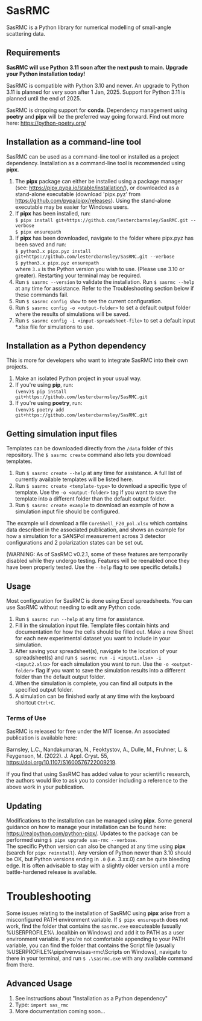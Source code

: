 # SasRMC

SasRMC is a Python library for numerical modelling of small-angle scattering data.  

## Requirements

**SasRMC will use Python 3.11 soon after the next push to main. Upgrade your Python installation today!**  

SasRMC is compatible with Python 3.10 and newer. An upgrade to Python 3.11 is planned for very soon after 1 Jan, 2025. Support for Python 3.11 is planned until the end of 2025.  

SasRMC is dropping support for **conda**. Dependency management using **poetry** and **pipx** will be the preferred way going forward. Find out more here: https://python-poetry.org/  

## Installation as a command-line tool

SasRMC can be used as a command-line tool or installed as a project dependency. Installation as a command-line tool is recommended using **pipx**.

1. The **pipx** package can either be installed using a package manager (see: https://pipx.pypa.io/stable/installation/), or downloaded as a stand-alone executable (download 'pipx.pyz' from https://github.com/pypa/pipx/releases). Using the stand-alone executable may be easier for Windows users.
2. If **pipx** has been installed, run:  
    `$ pipx install git+https://github.com/lestercbarnsley/SasRMC.git --verbose`  
    `$ pipx ensurepath`  
3. If **pipx** has been downloaded, navigate to the folder where pipx.pyz has been saved and run:  
    `$ python3.x pipx.pyz install git+https://github.com/lestercbarnsley/SasRMC.git --verbose`  
    `$ python3.x pipx.pyz ensurepath`  
where `3.x` is the Python version you wish to use. (Please use 3.10 or greater). Restarting your terminal may be required.  
4. Run `$ sasrmc --version` to validate the installation. Run `$ sasrmc --help` at any time for assistance. Refer to the Troubleshooting section below if these commands fail.  
5. Run `$ sasrmc config show` to see the current configuration.  
6. Run `$ sasrmc config -o <output-folder>` to set a default output folder where the results of simulations will be saved.  
7. Run `$ sasrmc config -i <input-spreadsheet-file>` to set a default input *.xlsx file for simulations to use.  

## Installation as a Python dependency  

This is more for developers who want to integrate SasRMC into their own projects.

1. Make an isolated Python project in your usual way.  
2. If you're using **pip**, run:  
    `(venv)$ pip install git+https://github.com/lestercbarnsley/SasRMC.git`  
3. If you're using **poetry**, run:  
    `(venv)$ poetry add git+https://github.com/lestercbarnsley/SasRMC.git`  

## Getting simulation input files  

Templates can be downloaded directly from the `/data` folder of this repository. The `$ sasrmc create` command also lets you download templates.
 
1. Run `$ sasrmc create --help` at any time for assistance. A full list of currently available templates will be listed here.  
2. Run `$ sasrmc create <template-type>` to download a specific type of template. Use the `-o <output-folder>` tag if you want to save the template into a different folder than the default output folder.  
3. Run `$ sasrmc create example` to download an example of how a simulation input file should be configured.  

The example will download a file `CoreShell_F20_pol.xlsx` which contains data described in the associated publication, and shows an example for how a simulation for a SANSPol measurement across 3 detector configurations and 2 polarization states can be set out.

(WARNING: As of SasRMC v0.2.1, some of these features are temporarily disabled while they undergo testing. Features will be reenabled once they have been properly tested. Use the `--help` flag to see specific details.)

## Usage

Most configuration for SasRMC is done using Excel spreadsheets. You can use SasRMC without needing to edit any Python code.  

1. Run `$ sasrmc run --help` at any time for assistance.  
2. Fill in the simulation input file. Template files contain hints and documentation for how the cells should be filled out. Make a new Sheet for each new experimental dataset you want to include in your simulation.
3. After saving your spreadsheet(s), navigate to the location of your spreadsheet(s) and run `$ sasrmc run -i <input1.xlsx> -i <input2.xlsx>` for each simulation you want to run. Use the `-o <output-folder>` flag if you want to save the simulation results into a different folder than the default output folder.  
4. When the simulation is complete, you can find all outputs in the specified output folder.  
5. A simulation can be finished early at any time with the keyboard shortcut `Ctrl+C`.  

### Terms of Use

SasRMC is released for free under the MIT license. An associated publication is available here:

Barnsley, L.C., Nandakumaran, N., Feoktystov, A., Dulle, M., Fruhner, L. & Feygenson, M. (2022). J. Appl. Cryst. 55,
https://doi.org/10.1107/S1600576722009219.

If you find that using SasRMC has added value to your scientific research, the authors would like to ask you to consider including a reference to the above work in your publication.

## Updating

Modifications to the installation can be managed using **pipx**. Some general guidance on how to manage your installation can be found here: https://realpython.com/python-pipx/.
Updates to the package can be performed using `$ pipx upgrade sas-rmc --verbose`.  
The specific Python version can also be changed at any time using **pipx** (search for `pipx reinstall`). Any version of Python newer than 3.10 should be OK, but Python versions ending in `.0` (i.e. 3.xx.0) can be quite bleeding edge. It is often advisable to stay with a slightly older version until a more battle-hardened release is available.

# Troubleshooting

Some issues relating to the installation of SasRMC using **pipx** arise from a misconfigured PATH environment variable. If `$ pipx ensurepath` does not work, find the folder that contains the `sasrmc.exe` executeable (usually %USERPROFILE%\ .local\bin on Windows) and add it to PATH as a user environment variable. If you're not comfortable appending to your PATH variable, you can find the folder that contains the Script file (usually %USERPROFILE%\pipx\venvs\sas-rmc\Scripts on Windows), navigate to there in your terminal, and run `$ .\sasrmc.exe` with any available command from there. 

## Advanced Usage

1. See instructions about "Installation as a Python dependency" 
2. Type: `import sas_rmc`
3. More documentation coming soon...
